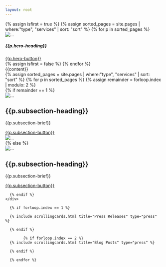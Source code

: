 ```yaml
---
layout: root
---
```

<div class="container-fluid bg-dark g-0">
<div class="container-fluid g-0">
<div id="carouselExampleSlidesOnly" class="carousel slide" data-bs-ride="carousel" data-bs-interval="5000" >
  <div class="carousel-inner">
      {% assign isfirst = true %}
      {% assign sorted_pages = site.pages | where:"type", "services" | sort: "sort" %}
      {% for p in sorted_pages %}
        <div class="carousel-item {% if isfirst == true %}active{% endif %}">
      <img src="{{p.hero-image}}" class="d-block w-100" alt="...">
      <div class="carousel-caption container bg-frost rounded">
      <div class="mx-sm-5 px-sm-5">
        <h5>{{p.hero-heading}}</h5>
        <!--<p>{{p.hero-brief}}</p>-->
        <a class="btn btn-outline-light {{p.hero-button-class}}" href="{{p.url}}" role="button">{{p.hero-button}}</a>
      </div>
      </div>
    </div>
      {% assign isfirst = false %}
      {% endfor %}
    
  </div>
</div>
</div>

<div class="container-fluid pt-3 bg-accent-prime-long g-0">

  <div class="container py-1 py-sm-3">
      <div class="container text-light rounded p-0">
          <div class="p-3 px-5 px-sm-0">
              <div class="general-content">
                  {{content}}
              </div>
          </div>
      </div>
  </div>

  <div class="container g-0">
      {% assign sorted_pages = site.pages | where:"type", "services" | sort: "sort" %}
      {% for p in sorted_pages %}
      {% assign remainder = forloop.index | modulo: 2 %}
  <div class="container py-5 text-light subsection g-5">
    <div class="row" style="background-color:{{p.subsection-color}}">
      {% if remainder == 1 %}
      <div class="col-md-6 bg-primary text-light g-0 d-block d-md-none">
        <img src="{{p.subsection-image}}" class="d-block w-100" alt="...">
      </div>
      <div class="col-md-6 p-0 my-0 px-md-5 my-md-5">
        <div class="p-5">
          <h2>{{p.subsection-heading}}</h2>
          <p>{{p.subsection-brief}}</p>
          <a class="btn btn-outline-light {{p.subsection-button-class}}" href="{{p.url}}" role="button">{{p.subsection-button}}</a>
        </div>
      </div>
      <div class="col-md-6 bg-primary text-light g-0 d-none d-sm-none d-md-block">
        <img src="{{p.subsection-image}}" class="d-block w-100" alt="...">
      </div>
      {% else %}
      <div class="col-md-6 bg-primary text-light g-0">
        <img src="{{p.subsection-image}}" class="d-block w-100" alt="...">
      </div>
      <div class="col-md-6 p-0 my-0 px-md-5 my-md-5">
        <div class="p-5">
          <h2>{{p.subsection-heading}}</h2>
          <p>{{p.subsection-brief}}</p>
          <a class="btn btn-outline-light {{p.subsection-button-class}}" href="{{p.url}}" role="button">{{p.subsection-button}}</a>
        </div>
      </div>
      
      {% endif %}
    </div>
  </div>
    
      {% if forloop.index == 1 %}

      {% include scrollingcards.html title="Press Releases" type="press" %}

      {% endif %}

            {% if forloop.index == 2 %}
      {% include scrollingcards.html title="Blog Posts" type="press" %}

      {% endif %}

      {% endfor %}



</div>

  </div>
</div>